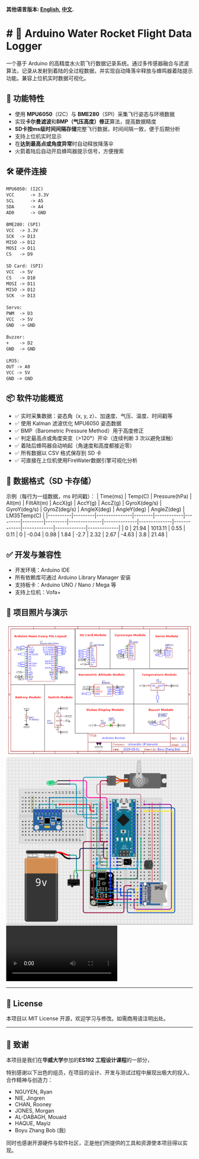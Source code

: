 **其他语言版本: [English](README.md), [中文](README_ZH.md).**

# # 🚀 Arduino Water Rocket Flight Data Logger

一个基于 Arduino 的高精度水火箭飞行数据记录系统。通过多传感器融合与滤波算法，记录从发射到着陆的全过程数据，并实现自动降落伞释放与蜂鸣器着陆提示功能。兼容上位机实时数据可视化。

## 🧠 功能特性

- 使用 **MPU6050**（I2C）与 **BME280**（SPI）采集飞行姿态与环境数据
- 实现**卡尔曼滤波**和**BMP（气压高度）修正**算法，提高数据精度
- **SD卡按ms级时间间隔存储**完整飞行数据，时间间隔一致，便于后期分析
- 支持上位机实时显示
- 在**达到最高点或角度异常**时自动释放降落伞
- 火箭着陆后自动开启蜂鸣器提示信号，方便搜索

## 🛠️ 硬件连接
```
MPU6050: (I2C)
VCC      -> 3.3V
SCL      -> A5
SDA      -> A4
AD0      -> GND

BME280: (SPI)
VCC  -> 3.3V
SCK  -> D13
MISO -> D12
MOSI -> D11
CS   -> D9

SD Card: (SPI)
VCC  -> 5V
CS   -> D10
MOSI -> D11
MISO -> D12
SCK  -> D13

Servo:
PWM  -> D3
VCC  -> 5V
GND  -> GND

Buzzer:
+    -> D2
GND  -> GND 

LM35:
OUT -> A0
VCC -> 5V
GND -> GND
```

## 📦 软件功能概览

- ✅ 实时采集数据：姿态角（x, y, z）、加速度、气压、温度、时间戳等  
- ✅ 使用 Kalman 滤波优化 MPU6050 姿态数据  
- ✅ BMP（Barometric Pressure Method）用于高度修正  
- ✅ 判定最高点或角度突变（>120°）开伞（连续判断 3 次以避免误触）  
- ✅ 着陆后蜂鸣器自动响起（角速度和高度都接近零）  
- ✅ 所有数据以 CSV 格式保存到 SD 卡  
- ✅ 可直接在上位机使用FireWater数据引擎可视化分析

## 📂 数据格式（SD 卡存储）

示例（每行为一组数据，ms 时间戳）：
| Time(ms) | Temp(C) | Pressure(hPa) | Alt(m) | FiltAlt(m) | AccX(g) | AccY(g) | AccZ(g) | GyroX(deg/s) | GyroY(deg/s) | GyroZ(deg/s) | AngleX(deg) | AngleY(deg) | AngleZ(deg) | LM35Temp(C) |
|----------|---------|---------------|--------|------------|---------|---------|---------|--------------|--------------|--------------|-------------|-------------|-------------|-------------|
| 0        | 21.94   | 1013.11       | 0.55   | 0.11       | 0       | -0.04   | 0.98    | 1.84         | -2.7         | 2.32         | 2.67        | -4.63       | 3.8         | 21.48       |


## ✅ 开发与兼容性

- 开发环境：Arduino IDE  
- 所有依赖库可通过 Arduino Library Manager 安装
- 支持板卡：Arduino UNO / Nano / Mega 等  
- 支持上位机：Vofa+

## 📸 项目照片与演示
![Schematic](Circuit/Schematic_Rocket.png)
![Circuit](Circuit/Circuit_Rocket.png)
<video controls src="Demonstration/Vofa+.mp4" title="Title"></video>

---

## 📄 License

本项目以 MIT License 开源，欢迎学习与修改。如需商用请注明出处。

---

## 🙌 致谢

本项目是我们在**华威大学**参加的**ES192 工程设计课程**的一部分，

特别感谢以下出色的组员，在项目的设计、开发与测试过程中展现出极大的投入、合作精神与创造力：

- NGUYEN, Ryan  
- NIE, Jingren  
- CHAN, Rooney  
- JONES, Morgan  
- AL-DABAGH, Mouaid  
- HAQUE, Mayiz
- Boyu Zhang Bob (我)

同时也感谢开源硬件与软件社区，正是他们所提供的工具和资源使本项目得以实现。
